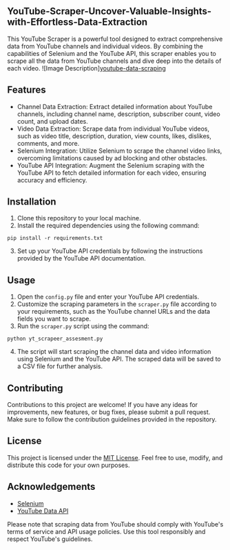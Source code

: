 ## YouTube-Scraper-Uncover-Valuable-Insights-with-Effortless-Data-Extraction

This YouTube Scraper is a powerful tool designed to extract comprehensive data from YouTube channels and individual videos. By combining the capabilities of Selenium and the YouTube API, this scraper enables you to scrape all the data from YouTube channels and dive deep into the details of each video.
![Image Description][youtube-data-scraping](https://github.com/jatin12Sethi/YouTube-Scraper-Uncover-Valuable-Insights-with-Effortless-Data-Extraction/assets/98033741/f9d6cfb1-c541-43fe-982c-d1e3373e7549)


## Features

- Channel Data Extraction: Extract detailed information about YouTube channels, including channel name, description, subscriber count, video count, and upload dates.
- Video Data Extraction: Scrape data from individual YouTube videos, such as video title, description, duration, view counts, likes, dislikes, comments, and more.
- Selenium Integration: Utilize Selenium to scrape the channel video links, overcoming limitations caused by ad blocking and other obstacles.
- YouTube API Integration: Augment the Selenium scraping with the YouTube API to fetch detailed information for each video, ensuring accuracy and efficiency.

## Installation

1. Clone this repository to your local machine.
2. Install the required dependencies using the following command:
```
pip install -r requirements.txt
```
3. Set up your YouTube API credentials by following the instructions provided by the YouTube API documentation.

## Usage

1. Open the `config.py` file and enter your YouTube API credentials.
2. Customize the scraping parameters in the `scraper.py` file according to your requirements, such as the YouTube channel URLs and the data fields you want to scrape.
3. Run the `scraper.py` script using the command:
```
python yt_scrapeer_assesment.py
```
4. The script will start scraping the channel data and video information using Selenium and the YouTube API. The scraped data will be saved to a CSV file for further analysis.

## Contributing

Contributions to this project are welcome! If you have any ideas for improvements, new features, or bug fixes, please submit a pull request. Make sure to follow the contribution guidelines provided in the repository.

## License

This project is licensed under the [MIT License](LICENSE). Feel free to use, modify, and distribute this code for your own purposes.

## Acknowledgements

- [Selenium](https://www.selenium.dev/)
- [YouTube Data API](https://developers.google.com/youtube/v3)

Please note that scraping data from YouTube should comply with YouTube's terms of service and API usage policies. Use this tool responsibly and respect YouTube's guidelines.

